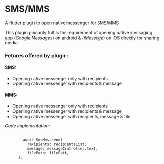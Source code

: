 # SMS/MMS

A flutter plugin to open native messenger for SMS/MMS

This plugin primarily fulfils the requirement of opening native messaging app (*Google Messages*) on android & (*iMessage*) on iOS directly for sharing media.

### Fetures offered by plugin:

#### SMS:
  - Opening native messenger only with recipients 
  - Opening native messenger with recipients & message

#### MMS:  
  - Opening native messenger only with recipients 
  - Opening native messenger with recipients & message
  - Opening native messenger with recipients, message & file
  
_Code implementation:_  
<pre>
    <code>
        await SmsMms.send(
          recipients: recipientsList,
          message: messageController.text,
          filePath: filePath,
      );
    </code>
</pre>


